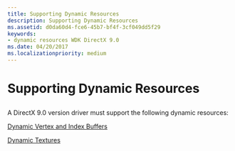 ```yaml
---
title: Supporting Dynamic Resources
description: Supporting Dynamic Resources
ms.assetid: d0da60d4-fce6-45b7-bf4f-3cf049dd5f29
keywords:
- dynamic resources WDK DirectX 9.0
ms.date: 04/20/2017
ms.localizationpriority: medium
---
```


# Supporting Dynamic Resources


## <span id="ddk_supporting_dynamic_resources_gg"></span><span id="DDK_SUPPORTING_DYNAMIC_RESOURCES_GG"></span>


A DirectX 9.0 version driver must support the following dynamic resources:

[Dynamic Vertex and Index Buffers](dynamic-vertex-and-index-buffers.md)

[Dynamic Textures](dynamic-textures.md)

 

 






